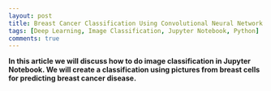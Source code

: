 ```yaml
---
layout: post
title: Breast Cancer Classification Using Convolutional Neural Network
tags: [Deep Learning, Image Classification, Jupyter Notebook, Python]
comments: true
---
```



**In this article we will discuss how to do image classification in Jupyter Notebook. We will create a classification using pictures from breast cells for predicting breast cancer disease.**


